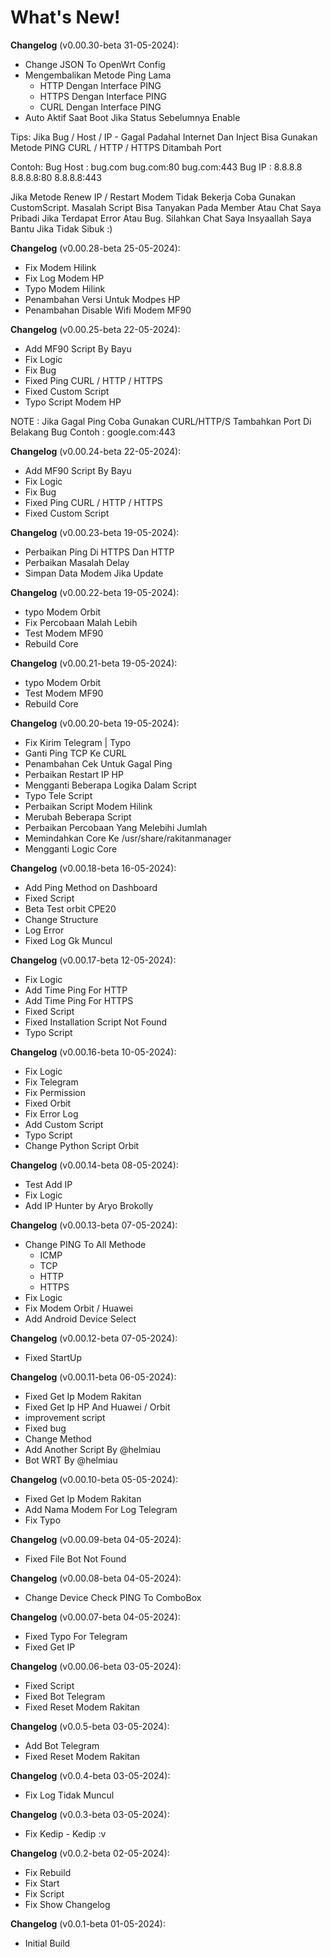 # What's New!

**Changelog** (v0.00.30-beta 31-05-2024):
- Change JSON To OpenWrt Config
- Mengembalikan Metode Ping Lama
    - HTTP Dengan Interface PING
    - HTTPS Dengan Interface PING
    - CURL Dengan Interface PING
- Auto Aktif Saat Boot Jika Status Sebelumnya Enable

Tips:
Jika Bug / Host / IP - Gagal Padahal Internet Dan Inject Bisa
Gunakan Metode PING CURL / HTTP / HTTPS Ditambah Port

Contoh:
Bug Host : bug.com bug.com:80 bug.com:443
Bug IP : 8.8.8.8 8.8.8.8:80 8.8.8.8:443

Jika Metode Renew IP / Restart Modem Tidak Bekerja
Coba Gunakan CustomScript. Masalah Script Bisa Tanyakan Pada Member
Atau Chat Saya Pribadi
Jika Terdapat Error Atau Bug. Silahkan Chat Saya
Insyaallah Saya Bantu Jika Tidak Sibuk :)

**Changelog** (v0.00.28-beta 25-05-2024):
- Fix Modem Hilink
- Fix Log Modem HP
- Typo Modem Hilink
- Penambahan Versi Untuk Modpes HP
- Penambahan Disable Wifi Modem MF90

**Changelog** (v0.00.25-beta 22-05-2024):
- Add MF90 Script By Bayu
- Fix Logic
- Fix Bug
- Fixed Ping CURL / HTTP / HTTPS
- Fixed Custom Script
- Typo Script Modem HP

NOTE :
Jika Gagal Ping Coba Gunakan CURL/HTTP/S
Tambahkan Port Di Belakang Bug
Contoh : google.com:443

**Changelog** (v0.00.24-beta 22-05-2024):
- Add MF90 Script By Bayu
- Fix Logic
- Fix Bug
- Fixed Ping CURL / HTTP / HTTPS
- Fixed Custom Script

**Changelog** (v0.00.23-beta 19-05-2024):
- Perbaikan Ping Di HTTPS Dan HTTP
- Perbaikan Masalah Delay
- Simpan Data Modem Jika Update

**Changelog** (v0.00.22-beta 19-05-2024):
- typo Modem Orbit
- Fix Percobaan Malah Lebih
- Test Modem MF90
- Rebuild Core

**Changelog** (v0.00.21-beta 19-05-2024):
- typo Modem Orbit
- Test Modem MF90
- Rebuild Core

**Changelog** (v0.00.20-beta 19-05-2024):
- Fix Kirim Telegram | Typo
- Ganti Ping TCP Ke CURL
- Penambahan Cek Untuk Gagal Ping
- Perbaikan Restart IP HP
- Mengganti Beberapa Logika Dalam Script
- Typo Tele Script
- Perbaikan Script Modem Hilink
- Merubah Beberapa Script
- Perbaikan Percobaan Yang Melebihi Jumlah
- Memindahkan Core Ke /usr/share/rakitanmanager
- Mengganti Logic Core

**Changelog** (v0.00.18-beta 16-05-2024):
- Add Ping Method on Dashboard
- Fixed Script
- Beta Test orbit CPE20
- Change Structure
- Log Error
- Fixed Log Gk Muncul

**Changelog** (v0.00.17-beta 12-05-2024):
- Fix Logic
- Add Time Ping For HTTP
- Add Time Ping For HTTPS
- Fixed Script
- Fixed Installation Script Not Found
- Typo Script

**Changelog** (v0.00.16-beta 10-05-2024):
- Fix Logic
- Fix Telegram
- Fix Permission
- Fixed Orbit
- Fix Error Log
- Add Custom Script
- Typo Script
- Change Python Script Orbit

**Changelog** (v0.00.14-beta 08-05-2024):
- Test Add IP
- Fix Logic
- Add IP Hunter by Aryo Brokolly

**Changelog** (v0.00.13-beta 07-05-2024):
- Change PING To All Methode
    - ICMP
    - TCP
    - HTTP
    - HTTPS
- Fix Logic
- Fix Modem Orbit / Huawei
- Add Android Device Select

**Changelog** (v0.00.12-beta 07-05-2024):
- Fixed StartUp

**Changelog** (v0.00.11-beta 06-05-2024):
- Fixed Get Ip Modem Rakitan
- Fixed Get Ip HP And Huawei / Orbit
- improvement script
- Fixed bug
- Change Method
- Add Another Script By @helmiau
- Bot WRT By @helmiau

**Changelog** (v0.00.10-beta 05-05-2024):
- Fixed Get Ip Modem Rakitan
- Add Nama Modem For Log Telegram
- Fix Typo

**Changelog** (v0.00.09-beta 04-05-2024):
- Fixed File Bot Not Found

**Changelog** (v0.00.08-beta 04-05-2024):
- Change Device Check PING To ComboBox

**Changelog** (v0.00.07-beta 04-05-2024):
- Fixed Typo For Telegram
- Fixed Get IP

**Changelog** (v0.00.06-beta 03-05-2024):
- Fixed Script
- Fixed Bot Telegram
- Fixed Reset Modem Rakitan

**Changelog** (v0.0.5-beta 03-05-2024):
- Add Bot Telegram
- Fixed Reset Modem Rakitan

**Changelog** (v0.0.4-beta 03-05-2024):
- Fix Log Tidak Muncul

**Changelog** (v0.0.3-beta 03-05-2024):
- Fix Kedip - Kedip :v

**Changelog** (v0.0.2-beta 02-05-2024):
- Fix Rebuild
- Fix Start
- Fix Script
- Fix Show Changelog

**Changelog** (v0.0.1-beta 01-05-2024):
- Initial Build
